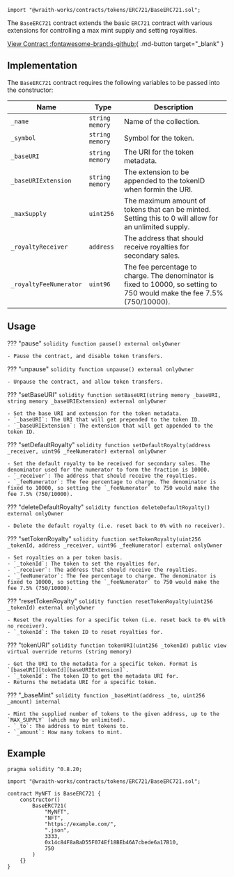 ```solidity
import "@wraith-works/contracts/tokens/ERC721/BaseERC721.sol";
```

The `BaseERC721` contract extends the basic `ERC721` contract with various extensions for controlling a max mint supply and setting royalities.

[View Contract :fontawesome-brands-github:](https://github.com/Wraith-Works/wraith-works-contracts/blob/v0.2.0-beta/contracts/tokens/ERC721/BaseERC721.sol){ .md-button target="_blank" }

## Implementation

The `BaseERC721` contract requires the following variables to be passed into the constructor:

| Name                   | Type            | Description                                                                                                             |
|------------------------|-----------------|-------------------------------------------------------------------------------------------------------------------------|
| `_name`                | `string memory` | Name of the collection.                                                                                                 |
| `_symbol`              | `string memory` | Symbol for the token.                                                                                                   |
| `_baseURI`             | `string memory` | The URI for the token metadata.                                                                                         |
| `_baseURIExtension`    | `string memory` | The extension to be appended to the tokenID when formin the URI.                                                        |
| `_maxSupply`           | `uint256`       | The maximum amount of tokens that can be minted. Setting this to 0 will allow for an unlimited supply.                  |
| `_royaltyReceiver`     | `address`       | The address that should receive royalties for secondary sales.                                                          |
| `_royaltyFeeNumerator` | `uint96`        | The fee percentage to charge. The denominator is fixed to 10000, so setting to 750 would make the fee 7.5% (750/10000). |

## Usage

??? "pause"
    ```solidity
    function pause() external onlyOwner
    ```

    - Pause the contract, and disable token transfers.

??? "unpause"
    ```solidity
    function unpause() external onlyOwner
    ```

    - Unpause the contract, and allow token transfers.

??? "setBaseURI"
    ```solidity
    function setBaseURI(string memory _baseURI, string memory _baseURIExtension) external onlyOwner
    ```

    - Set the base URI and extension for the token metadata.
    - `_baseURI`: The URI that will get prepended to the token ID.
    - `_baseURIExtension`: The extension that will get appended to the token ID.

??? "setDefaultRoyalty"
    ```solidity
    function setDefaultRoyalty(address _receiver, uint96 _feeNumerator) external onlyOwner
    ```

    - Set the default royalty to be received for secondary sales. The denominator used for the numerator to form the fraction is 10000.
    - `_receiver`: The address that should receive the royalties.
    - `_feeNumerator`: The fee percentage to charge. The denominator is fixed to 10000, so setting the `_feeNumerator` to 750 would make the fee 7.5% (750/10000).

??? "deleteDefaultRoyalty"
    ```solidity
    function deleteDefaultRoyalty() external onlyOwner
    ```

    - Delete the default royalty (i.e. reset back to 0% with no receiver).

??? "setTokenRoyalty"
    ```solidity
    function setTokenRoyalty(uint256 _tokenId, address _receiver, uint96 _feeNumerator) external onlyOwner
    ```

    - Set royalties on a per token basis.
    - `_tokenId`: The token to set the royalties for.
    - `_receiver`: The address that should receive the royalties.
    - `_feeNumerator`: The fee percentage to charge. The denominator is fixed to 10000, so setting the `_feeNumerator` to 750 would make the fee 7.5% (750/10000).

??? "resetTokenRoyalty"
    ```solidity
    function resetTokenRoyalty(uint256 _tokenId) external onlyOwner
    ```

    - Reset the royalties for a specific token (i.e. reset back to 0% with no receiver).
    - `_tokenId`: The token ID to reset royalties for.

??? "tokenURI"
    ```solidity
    function tokenURI(uint256 _tokenId) public view virtual override returns (string memory)
    ```

    - Get the URI to the metadata for a specific token. Format is `[baseURI][tokenId][baseURIExtension]`.
    - `_tokenId`: The token ID to get the metadata URI for.
    - Returns the metadata URI for a specific token.

??? "_baseMint"
    ```solidity
    function _baseMint(address _to, uint256 _amount) internal
    ```

    - Mint the supplied number of tokens to the given address, up to the `MAX_SUPPLY` (which may be unlimited).
    - `_to`: The address to mint tokens to.
    - `_amount`: How many tokens to mint.

## Example

```solidity
pragma solidity ^0.8.20;

import "@wraith-works/contracts/tokens/ERC721/BaseERC721.sol";

contract MyNFT is BaseERC721 {
    constructor()
        BaseERC721(
            "MyNFT",
            "NFT",
            "https://example.com/",
            ".json",
            3333,
            0x14c84F8aBaD55F074Ef18BEb46A7cbede6a17B10,
            750
        )
    {}
}
```
